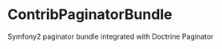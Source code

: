 ContribPaginatorBundle
======================

Symfony2 paginator bundle integrated with Doctrine Paginator